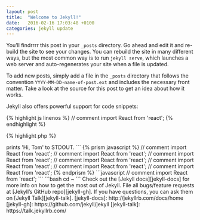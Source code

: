 ```yaml
---
layout: post
title:  "Welcome to Jekyll!"
date:   2016-02-16 17:03:48 +0100
categories: jekyll update
---
```

You’ll findrrrr this post in your `_posts` directory. Go ahead and edit it and re-build the site to see your changes. You can rebuild the site in many different ways, but the most common way is to run `jekyll serve`, which launches a web server and auto-regenerates your site when a file is updated.

To add new posts, simply add a file in the `_posts` directory that follows the convention `YYYY-MM-DD-name-of-post.ext` and includes the necessary front matter. Take a look at the source for this post to get an idea about how it works.

Jekyll also offers powerful support for code snippets:

{% highlight js linenos %}
// comment
import React from 'react';
{% endhighlight %}


{% highlight php %}
<?php

echo 'Hello world!';

{% endhighlight %}

```ruby
sdfsf
```


```ruby

def print_hi(name)

  puts "Hi, #{name}"

end

print_hi('Tom')

#=> prints 'Hi, Tom' to STDOUT.

```



{% prism javascript %}
// comment
import React from 'react';
// comment
import React from 'react';
// comment
import React from 'react';
// comment
import React from 'react';
// comment
import React from 'react';
// comment
import React from 'react';
// comment
import React from 'react';
{% endprism %}



```javascript
// comment
import React from 'react';
```

```bash
cd ~
```


Check out the [Jekyll docs][jekyll-docs] for more info on how to get the most out of Jekyll. File all bugs/feature requests at [Jekyll’s GitHub repo][jekyll-gh]. If you have questions, you can ask them on [Jekyll Talk][jekyll-talk].

[jekyll-docs]: http://jekyllrb.com/docs/home
[jekyll-gh]:   https://github.com/jekyll/jekyll
[jekyll-talk]: https://talk.jekyllrb.com/
